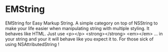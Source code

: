 EMString
========

EMString for Easy Markup String. A simple category on top of NSString to make your life easier when manipulating string with multiple styling. It behaves like HTML. Just use &lt;p>&lt;/p> &lt;strong>&lt;/strong> &lt;em>&lt;/em> ... in your string and your it will behave like you expect it to. For those sick of using NSAttributedString !
